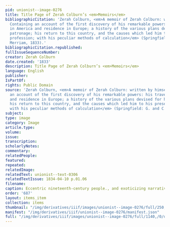 ```yaml
---
pid: unionist--image-0276
title: Title Page of Zerah Colburn’s <em>Memoirs</em>
bibliographicCitation: 'Zerah Colburn, <em>A memoir of Zerah Colburn: written by himself.
  Containing an account of the first discovery of his remarkable powers: his travels
  in America and residence in Europe; a history of the various plans devised for his
  patronage; his return to this country, and the causes which led him to his present
  profession; with his peculiar methods of calculation</em> (Springfield: G. and C.
  Merriam, 1833).'
bibliographicCitation.republished: 
fullIssueSequenceNumber: 
creator: Zerah Colburn
date.created: '1833'
description: Title Page of Zerah Colburn’s <em>Memoirs</em>
language: English
publisher: 
IsPartOf: 
rights: Public Domain
source: 'Zerah Colburn, <em>A memoir of Zerah Colburn: written by himself. Containing
  an account of the first discovery of his remarkable powers: his travels in America
  and residence in Europe; a history of the various plans devised for his patronage;
  his return to this country, and the causes which led him to his present profession;
  with his peculiar methods of calculation</em> (Springfield: G. and C. Merriam, 1833).'
subject: 
type: image
category: Image
article.type: 
volume: 
issue: 
transcription: 
scholarlyNotes: 
commentary: 
relatedPeople: 
featured: 
repeated: 
relatedImage: 
relatedText: unionist--text-0306
relatedTextIssue: 1834-04-10 p.01.06
filename: 
caption: Eccentric nineteenth-century people., and exoticizing narratives, went hand-in-hand
order: '687'
layout: items_item
collection: items
thumbnail: "/img/derivatives/iiif/images/unionist--image-0276/full/250,/0/default.jpg"
manifest: "/img/derivatives/iiif/unionist--image-0276/manifest.json"
full: "/img/derivatives/iiif/images/unionist--image-0276/full/1140,/0/default.jpg"
---
```

